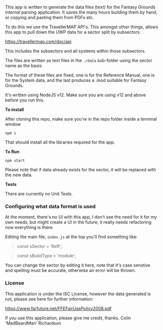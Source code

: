 This app is written to generate the data files (text) for the Fantasy Grounds internal parsing application.  It saves the many hours building them by hand, or copying and pasting them from PDFs etc.

To do this we use the TravellerMAP API's.  This amongst other things, allows this app to pull down the UWP data for a sector split by subsectors.

<https://travellermap.com/doc/api>

This includes the subsectors and all systems within those subsectors.

The files are written as text files in the `./data` sub-folder using the sector name as the basis.

The format of these files are fixed, one is for the Reference Manual, one is for the System data, and the last produces a .mod suitable for Fantasy Grounds.

It's written using NodeJS v12.  Make sure you are using v12 and above before you run this.

**To install**

After cloning this repo, make sure you're in the repo folder inside a terminal window

`npm i`

That should install all the libraries required for the app.

**To Run**

`npm start`

Please note that if data already exists for the sector, it will be replaced with the new data.

**Tests**

There are currently no Unit Tests.

### Configuring what data format is used

At the moment, there's no UI with this app, I don't see the need for it for my own needs, but might create a UI in the future, it really needs refactoring now everything is there.

Editing the main file, `index.js` at the top you'll find something like:

> const sSector = 'Reft';

> const sBuildType = 'module';

You can change the sector by editing it here, note that it's case senstive and spelling must be accurate, otherwise an error will be thrown.

### License

This application is under the ISC License, however the data generated is not, please see here for further information:

<https://www.farfuture.net/FFEFairUsePolicy2008.pdf>

If you use this application, please give me credit, thanks.
Colin 'MadBeardMan' Richardson

